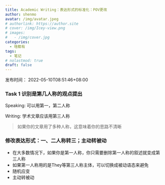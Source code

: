 ```yaml
---
title: Academic Writing：表达形式的标准化：POV更改
author: shenmo
avatar: /img/avatar.jpeg
# authorlink: https://author.site
# cover: /img/Icey-view.png
# images:
#   - /img/cover.jpg
categories:
  - 啥都有
tags:
  - 笔记
# nolastmod: true
draft: false
---
```

发布时间： 2022-05-10T08:51:46+08:00

<!--more-->

### Task 1 识别是第几人称的观点提出

Speaking: 可以用第一，第二人称

Writing: 学术文章应该用第三人称

> 如果你的文章用了多种人称，这意味着你的思路不清晰

### 修改表达形式：一、二人称转三；主动转被动

* 在大多数情况下，如果你是第一人称，你只需要删除第一人称的叙述就变成第三人称
* 如果第一人称用的是They等第三人称主体，可以切换成被动语态来避免
* 随机应变
* 主动转被动


